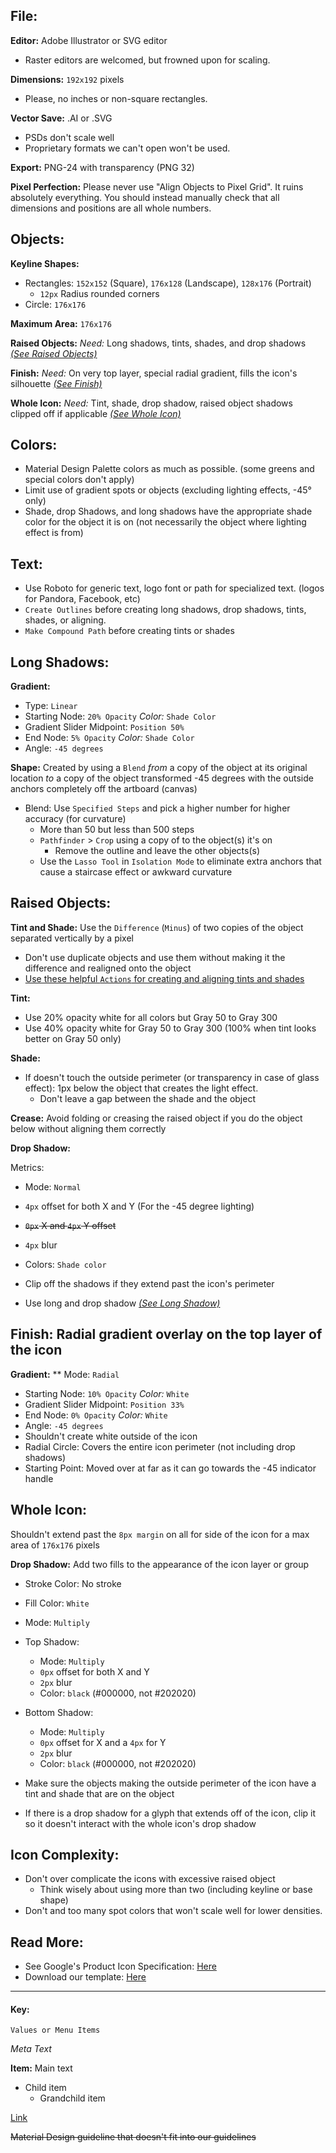 ## File:
**Editor:** Adobe Illustrator or SVG editor
* Raster editors are welcomed, but frowned upon for scaling.

**Dimensions:** `192x192` pixels
* Please, no inches or non-square rectangles.

**Vector Save:** .AI or .SVG
* PSDs don't scale well
* Proprietary formats we can't open won't be used.

**Export:** PNG-24 with transparency (PNG 32)

**Pixel Perfection:** Please never use "Align Objects to Pixel Grid". It ruins absolutely everything. You should instead manually check that all dimensions and positions are all whole numbers.

## Objects:
**Keyline Shapes:**
* Rectangles: `152x152` (Square), `176x128` (Landscape), `128x176` (Portrait)
  * `12px` Radius rounded corners
* Circle: `176x176`

**Maximum Area:** `176x176`

**Raised Objects:** *Need:* Long shadows, tints, shades, and drop shadows [*(See Raised Objects)*](#raised-objects)

**Finish:** *Need:* On very top layer, special radial gradient, fills the icon's silhouette [*(See Finish)*](#finish)

**Whole Icon:** *Need:* Tint, shade, drop shadow, raised object shadows clipped off if applicable [*(See Whole Icon)*](#whole-icon)

## Colors:
* Material Design Palette colors as much as possible. (some greens and special colors don't apply)
* Limit use of gradient spots or objects (excluding lighting effects, -45° only)
* Shade, drop Shadows, and long shadows have the appropriate shade color for the object it is on (not necessarily the object where lighting effect is from)

## Text:
* Use Roboto for generic text, logo font or path for specialized text. (logos for Pandora, Facebook, etc)
* `Create Outlines` before creating long shadows, drop shadows, tints, shades, or aligning.
* `Make Compound Path` before creating tints or shades

## Long Shadows:
**Gradient:** 
* Type: `Linear`
* Starting Node: `20% Opacity` *Color:* `Shade Color`
* Gradient Slider Midpoint: `Position 50%`
* End Node: `5% Opacity` *Color:* `Shade Color`
* Angle: `-45 degrees`

**Shape:** Created by using a `Blend` *from* a copy of the object at its original location *to* a copy of the object transformed -45 degrees with the outside anchors completely off the artboard (canvas)
* Blend: Use `Specified Steps` and pick a higher number for higher accuracy (for curvature)
  * More than 50 but less than 500 steps
  * `Pathfinder` > `Crop` using a copy of to the object(s) it's on
    * Remove the outline and leave the other objects(s)
  * Use the `Lasso Tool` in `Isolation Mode` to eliminate extra anchors that cause a staircase effect or awkward curvature

## Raised Objects:
**Tint and Shade:** Use the `Difference` (`Minus`) of two copies of the object separated vertically by a pixel
* Don't use duplicate objects and use them without making it the difference and realigned onto the object
* [Use these helpful `Actions` for creating and aligning tints and shades](https://goo.gl/pguAcr)

**Tint:**
* Use 20% opacity white for all colors but Gray 50 to Gray 300
* Use 40% opacity white for Gray 50 to Gray 300 (100% when tint looks better on Gray 50 only)

**Shade:** 
* If doesn't touch the outside perimeter (or transparency in case of glass effect): 1px below the object that creates the light effect.
  * Don't leave a gap between the shade and the object

**Crease:** Avoid folding or creasing the raised object if you do the object below without aligning them correctly

**Drop Shadow:**

Metrics:
* Mode: `Normal`
* `4px` offset for both X and Y (For the -45 degree lighting)
* ~~`0px` X and `4px` Y offset~~
* `4px` blur
* Colors: `Shade color`

* Clip off the shadows if they extend past the icon's perimeter
* Use long and drop shadow [*(See Long Shadow)*](#long-shadow)

## Finish: Radial gradient overlay on the top layer of the icon
**Gradient:**
** Mode: `Radial`
* Starting Node: `10% Opacity` *Color:* `White`
* Gradient Slider Midpoint: `Position 33%`
* End Node: `0% Opacity` *Color:* `White`
* Angle: `-45 degrees`
* Shouldn't create white outside of the icon 
* Radial Circle: Covers the entire icon perimeter (not including drop shadows)
* Starting Point: Moved over at far as it can go towards the -45 indicator handle

## Whole Icon:
Shouldn't extend past the `8px margin` on all for side of the icon for a max area of `176x176` pixels

**Drop Shadow:** Add two fills to the appearance of the icon layer or group
* Stroke Color: No stroke
* Fill Color: `White`
* Mode: `Multiply`
* Top Shadow:
  * Mode: `Multiply`
  * `0px` offset for both X and Y
  * `2px` blur
  * Color: `black` (#000000, not #202020)
* Bottom Shadow:
  * Mode: `Multiply`
  * `0px` offset for X and a `4px` for Y
  * `2px` blur
  * Color: `black` (#000000, not #202020)

* Make sure the objects making the outside perimeter of the icon have a tint and shade that are on the object
* If there is a drop shadow for a glyph that extends off of the icon, clip it so it doesn't interact with the whole icon's drop shadow

## Icon Complexity:
* Don't over complicate the icons with excessive raised object
  * Think wisely about using more than two (including keyline or base shape)
* Don't and too many spot colors that won't scale well for lower densities.

## Read More:
* See Google's Product Icon Specification: [Here](https://www.google.com/design/spec/style/icons.html#icons-product-icons)
* Download our template: [Here](https://github.com/materialos/Icon-Submission/blob/master/Daniel%20Hickman/Template/product-icon-template.ai?raw=true)


***

#### Key:
`Values or Menu Items`

*Meta Text*

**Item:** Main text
* Child item
  * Grandchild item

[Link](#)

~~Material Design guideline that doesn't fit into our guidelines~~